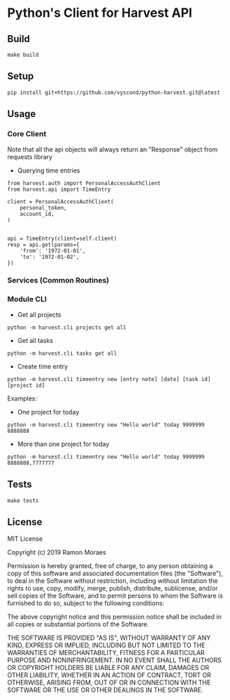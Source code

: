 # Python's Client for Harvest API

## Build

`make build`

## Setup

`pip install git+https://github.com/vyscond/python-harvest.git@latest`

## Usage

### Core Client

Note that all the api objects will always return an "Response" object from
requests library

- Querying time entries

```
from harvest.auth import PersonalAccessAuthClient
from harvest.api import TimeEntry

client = PersonalAccessAuthClient(
    personal_token,
    account_id,
)


api = TimeEntry(client=self.client)
resp = api.get(params={
    'from': '1972-01-01',
    'to': '1972-01-02',
})
```

### Services (Common Routines)

### Module CLI

- Get all projects

```
python -m harvest.cli projects get all
```

- Get all tasks

```
python -m harvest.cli tasks get all
```

- Create time entry

```
python -m harvest.cli timeentry new [entry note] [date] [task id] [project id]
```

Examples:

- One project for today

```
python -m harvest.cli timeentry new "Hello world" today 9999999 8888888
```

- More than one project for today

```
python -m harvest.cli timeentry new "Hello world" today 9999999 8888888,7777777
```

## Tests

`make tests`

## License

MIT License

Copyright (c) 2019 Ramon Moraes

Permission is hereby granted, free of charge, to any person obtaining a copy
of this software and associated documentation files (the "Software"), to deal
in the Software without restriction, including without limitation the rights
to use, copy, modify, merge, publish, distribute, sublicense, and/or sell
copies of the Software, and to permit persons to whom the Software is
furnished to do so, subject to the following conditions:

The above copyright notice and this permission notice shall be included in all
copies or substantial portions of the Software.

THE SOFTWARE IS PROVIDED "AS IS", WITHOUT WARRANTY OF ANY KIND, EXPRESS OR
IMPLIED, INCLUDING BUT NOT LIMITED TO THE WARRANTIES OF MERCHANTABILITY,
FITNESS FOR A PARTICULAR PURPOSE AND NONINFRINGEMENT. IN NO EVENT SHALL THE
AUTHORS OR COPYRIGHT HOLDERS BE LIABLE FOR ANY CLAIM, DAMAGES OR OTHER
LIABILITY, WHETHER IN AN ACTION OF CONTRACT, TORT OR OTHERWISE, ARISING FROM,
OUT OF OR IN CONNECTION WITH THE SOFTWARE OR THE USE OR OTHER DEALINGS IN THE
SOFTWARE.
